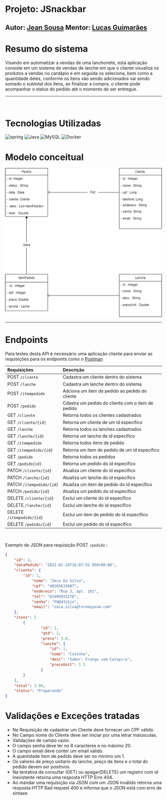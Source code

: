 # Projeto: JSnackbar

## Autor: [Jean Sousa](https://github.com/jeanOlivSou/) Mentor: [Lucas Guimarães](https://github.com/guimatech)


# Resumo do sistema

Visando em automatizar a vendas de uma lanchonete, esta aplicação consiste em um sistema de vendas de lanche em que o cliente visualiza os produtos a vendas no cardápio e em seguida os seleciona, bem como a quantidade deles, conforme os itens vão sendo adicionados vai sendo somado o subtotal dos itens, ao finalizar a compra, o cliente pode acompanhar o status do pedido até o momento de ser entregue.
<br/>
_____________
<br/>

# Tecnologias Utilizadas

![spring](https://img.shields.io/badge/Spring-6DB33F?style=for-the-badge&logo=spring&logoColor=white) ![Java](https://img.shields.io/badge/Java-ED8B00?style=for-the-badge&logo=java&logoColor=white) ![MySQL](https://img.shields.io/badge/MySQL-00000F?style=for-the-badge&logo=mysql&logoColor=white) ![Docker](https://img.shields.io/badge/Docker-2496ED?style=for-the-badge&logo=docker&logoColor=white)



# Modelo conceitual

![classesJSnackbar.drawio.png](classesJSnackbar.drawio.png)

_____________

# Endpoints

Para testes desta API é necessário uma aplicação cliente para enviar as requisições para os endpoints
como o [Postman](https://www.postman.com/)

 Requisições | Descrição
:--------- | :------------------
 POST `/cliente` | Cadastra um cliente dentro do sistema
 POST `/lanche` | Cadastra um lanche dentro do sistema
 POST `/itempedido` | Adciona um item de pedido ao pedido do cliente
 POST `/pedido` | Cdastra um pedido do cliente com o item de pedido
 GET `/cliente` | Retorna todos os clientes cadastrados
 GET `/cliente/{id}` | Retorna um cliente de um id específico
 GET `/lanche` | Retorna todos os lanches cadastrados
 GET `/lanche/{id}` | Retorna um lanche de id específico
 GET `/itempedido` | Retorna todos itens de pedido 
 GET `/itempedido/{id}` | Retorna um item de pedido de um id específico
 GET `/pedido` | Retorna todos os pedidos
 GET `/pedido{id}` | Retorna um pedido do id específico
 PATCH `/cliente/{id}`| Atualiza um cliente do id específico
 PATCH `/lanche/{id}` | Atualiza um lanche do id específico
 PATCH `/itempedido/{id}`  | Atualiza um item de pedido do id específico
 PATCH `/pedido/{id}` | Atualiza um pedido do id específico
 DELETE `/cliente/{id}`| Exclui um cliente do id específico
 DELETE `/lanche/{id}` | Exclui um lanche do id específico
 DELETE `/itempedido/{id}`  | Exclui um item de pedido do id específico
 DELETE `/pedido/{id}` | Exclui um pedido do id específico
<br/>

Exemplo de JSON para requisição POST `/pedido` :

```json 
{
    "id": 2,
    "dataPedido": "2022-01-24T16:07:55.958+00:00",
    "cliente": {
        "id": 1,
            "nome": "Zeca Da Silva",
            "cpf": "40265633087",
            "endereco": "Rua 3, apt. 101",
            "tel": "61994933278",
            "senha": "FH@43jkjo",
            "email": "zeca.silva@loremipsum.com"
    },
    "itens": [
        {
                "id": 1,
                "qtd": 2,
                "preco": 3.0,
                "lanche": {
                    "id": 1,
                    "nome": "Coxinha",
                    "desc": "Sabor: Frango com Catupiry",
                    "precoUnit": 1.5
                }
        }
    ],
    "total": 3.00,
    "status": "Preparando"
}
```

# Validações e Exceções tratadas

* Na Requisição de cadastrar um Cliente deve fornecer um CPF válido.
* No Campo nome do Cliente deve ser iniciar por uma letrar maiúsculas.
* Validações de campo vazio.
* O campo senha deve ter no 8 caracteres e no máximo 20.
* O campo email deve conter um email válido.
* A quantidade item de pedido deve ser no minimo um 1.
* Os valores de preço unitario do lanche, preço de itens e o total do pedido devem ser positivos.
* Na tentativa de consultar (GET) ou apagar(DELETE) um registro com id inexistente retorna uma resposta HTTP Erro 404.
* Ao mandar uma requisição via JSON com um JSON inválido retorna uma resposta HTTP Bad request 400 e informa que o JSON está com erro de sintaxe.
